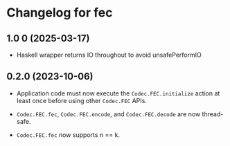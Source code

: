 # Changelog for fec

## 1.0 0 (2025-03-17)

* Haskell wrapper returns IO throughout to avoid unsafePerformIO

## 0.2.0 (2023-10-06)

* Application code must now execute the `Codec.FEC.initialize` action at least
  once before using other `Codec.FEC` APIs.

* `Codec.FEC.fec`, `Codec.FEC.encode`, and `Codec.FEC.decode` are now thread-safe.

* `Codec.FEC.fec` now supports n == k.
